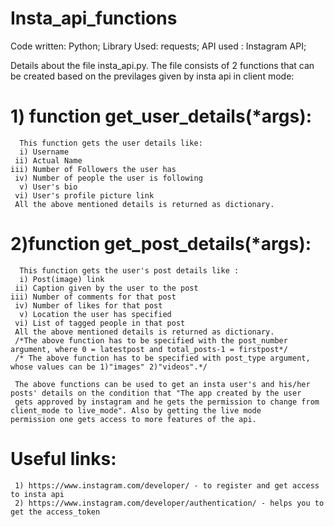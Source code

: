 # Insta_api_functions

Code written: Python; 
Library Used: requests; 
API used    : Instagram API; 

Details about the file insta_api.py.
      The file consists of 2 functions that can be created based on the previlages given by insta api in client mode:
# 1) function get_user_details(*args):
      This function gets the user details like:
      i) Username
     ii) Actual Name
    iii) Number of Followers the user has
     iv) Number of people the user is following
      v) User's bio
     vi) User's profile picture link
     All the above mentioned details is returned as dictionary.
     
# 2)function get_post_details(*args):
      This function gets the user's post details like :
      i) Post(image) link
     ii) Caption given by the user to the post
    iii) Number of comments for that post
     iv) Number of likes for that post
      v) Location the user has specified
     vi) List of tagged people in that post
     All the above mentioned details is returned as dictionary.
     /*The above function has to be specified with the post_number argument, where 0 = latestpost and total_posts-1 = firstpost*/
     /* The above function has to be specified with post_type argument, whose values can be 1)"images" 2)"videos".*/
     
     The above functions can be used to get an insta user's and his/her posts' details on the condition that "The app created by the user 
     gets approved by instagram and he gets the permission to change from client_mode to live_mode". Also by getting the live mode              permission one gets access to more features of the api.
     
   # Useful links:
     1) https://www.instagram.com/developer/ - to register and get access to insta api
     2) https://www.instagram.com/developer/authentication/ - helps you to get the access_token
     
     
      
     
